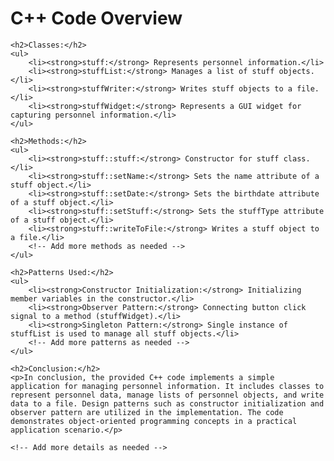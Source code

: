 <!DOCTYPE html>
<html lang="en">
<head>
    <meta charset="UTF-8">
    <meta name="viewport" content="width=device-width, initial-scale=1.0">
    <title>C++ Code Overview</title>
</head>
<body>
    <h1>C++ Code Overview</h1>
    
    <h2>Classes:</h2>
    <ul>
        <li><strong>stuff:</strong> Represents personnel information.</li>
        <li><strong>stuffList:</strong> Manages a list of stuff objects.</li>
        <li><strong>stuffWriter:</strong> Writes stuff objects to a file.</li>
        <li><strong>stuffWidget:</strong> Represents a GUI widget for capturing personnel information.</li>
    </ul>
    
    <h2>Methods:</h2>
    <ul>
        <li><strong>stuff::stuff:</strong> Constructor for stuff class.</li>
        <li><strong>stuff::setName:</strong> Sets the name attribute of a stuff object.</li>
        <li><strong>stuff::setDate:</strong> Sets the birthdate attribute of a stuff object.</li>
        <li><strong>stuff::setStuff:</strong> Sets the stuffType attribute of a stuff object.</li>
        <li><strong>stuff::writeToFile:</strong> Writes a stuff object to a file.</li>
        <!-- Add more methods as needed -->
    </ul>
    
    <h2>Patterns Used:</h2>
    <ul>
        <li><strong>Constructor Initialization:</strong> Initializing member variables in the constructor.</li>
        <li><strong>Observer Pattern:</strong> Connecting button click signal to a method (stuffWidget).</li>
        <li><strong>Singleton Pattern:</strong> Single instance of stuffList is used to manage all stuff objects.</li>
        <!-- Add more patterns as needed -->
    </ul>
    
    <h2>Conclusion:</h2>
    <p>In conclusion, the provided C++ code implements a simple application for managing personnel information. It includes classes to represent personnel data, manage lists of personnel objects, and write data to a file. Design patterns such as constructor initialization and observer pattern are utilized in the implementation. The code demonstrates object-oriented programming concepts in a practical application scenario.</p>

    <!-- Add more details as needed -->

</body>
</html>


